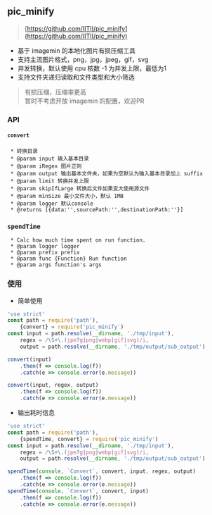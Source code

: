 ## pic_minify

> [https://github.com/IITII/pic_minify](https://github.com/IITII/pic_minify)

* 基于 imagemin 的本地化图片有损压缩工具
* 支持主流图片格式，png，jpg，jpeg，gif，svg
* 并发转换，默认使用 cpu 核数 -1 为并发上限，最低为1
* 支持文件夹递归读取和文件类型和大小筛选

> 有损压缩，压缩率更高  
> 暂时不考虑开放 imagemin 的配置，欢迎PR

### API

#### `convert`

```
 * 转换目录
 * @param input 输入基本目录
 * @param iRegex 图片正则
 * @param output 输出基本文件夹，如果为空默认为输入基本目录加上 suffix
 * @param limit 转换并发上限
 * @param skipIfLarge 转换后文件如果变大使用源文件
 * @param minSize 最小文件大小，默认 1MB
 * @param logger 默认console
 * @returns [{data:'',sourcePath:'',destinationPath:''}]
```

### `spendTime`

```
 * Calc how much time spent on run function.
 * @param logger logger
 * @param prefix prefix
 * @param func {Function} Run function
 * @param args function's args
```

### 使用

* 简单使用

```js
'use strict'
const path = require('path'),
    {convert} = require('pic_minify')
const input = path.resolve(__dirname, './tmp/input'),
    regex = /\S+\.(jpe?g|png|webp|gif|svg)/i,
    output = path.resolve(__dirname, './tmp/output/sub_output')

convert(input)
    .then(f => console.log(f))
    .catch(e => console.error(e.message))

convert(input, regex, output)
    .then(f => console.log(f))
    .catch(e => console.error(e.message))
```

* 输出耗时信息

```js
'use strict'
const path = require('path'),
    {spendTime, convert} = require('pic_minify')
const input = path.resolve(__dirname, './tmp/input'),
    regex = /\S+\.(jpe?g|png|webp|gif|svg)/i,
    output = path.resolve(__dirname, './tmp/output/sub_output')

spendTime(console, `Convert`, convert, input, regex, output)
    .then(f => console.log(f))
    .catch(e => console.error(e.message))
spendTime(console, `Convert`, convert, input)
    .then(f => console.log(f))
    .catch(e => console.error(e.message))
```